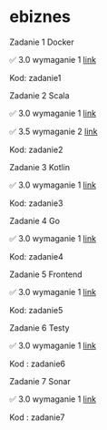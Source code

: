 # ebiznes

Zadanie 1 Docker

✅ 3.0 wymaganie 1 [link](https://github.com/parabola01/ebiznes/tree/387cb4409bf7716d101b81216e9440a9b8e8f088/zadanie1)

Kod: zadanie1

Zadanie 2 Scala

✅ 3.0 wymaganie 1 [link](https://github.com/parabola01/ebiznes/tree/11fcb5ccf716cdbf6aa33b956a052b5f982030f9/zadanie2)

✅ 3.5 wymaganie 2 [link](https://github.com/parabola01/ebiznes/tree/11fcb5ccf716cdbf6aa33b956a052b5f982030f9/zadanie2)

Kod: zadanie2

Zadanie 3 Kotlin

✅ 3.0 wymaganie 1 [link](https://github.com/parabola01/ebiznes/tree/8806e46f72dd1eac69ee2b0eb9a116a64e18497e)

Kod: zadanie3

Zadanie 4 Go

✅ 3.0 wymaganie 1 [link](https://github.com/parabola01/ebiznes/tree/571a3da7f409e88ea137f1f0d7cbd8b26778777b/zadanie4)

Kod: zadanie4

Zadanie 5 Frontend

✅ 3.0 wymaganie 1 [link](https://github.com/parabola01/ebiznes/tree/1b302aedddb22d8c8cb15baa9700a2918ba492a6/zadanie5)

Kod: zadanie5

Zadanie 6 Testy

✅ 3.0 wymaganie 1 [link](https://github.com/parabola01/ebiznes/tree/c7bb47769afc576a21ea9a68fba9a6c88b05a7ed/zadanie6)

Kod : zadanie6

Zadanie 7 Sonar

✅ 3.0 wymaganie 1 [link](https://github.com/parabola01/ebiznes/tree/a5f5fa9c1e83283a9ead49d68a5755a906a6283b/zadanie7)

Kod : zadanie7


